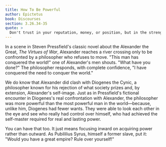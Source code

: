 ```yaml
---
title: How To Be Powerful
author: Epictetus
book: Discourses
section: 3.26.34-35
quote: >
  Don't trust in your reputation, money, or position, but in the strength that is yours—namely, your judgments about the things that you control and don't control. For this alone is what makes us free and unfettered, that picks us up by the neck from the depths and lifts us eye to eye with the rich and powerful.
---
```


In a scene in Steven Pressfield's classic novel about the Alexander the Great, _The Virtues of War_, Alexander reaches a river crossing only to be confronted by a philosopher who refuses to move. "This man has conquered the world!" one of Alexander's men shouts. "What have you done?" The philosopher responds, with complete confidence, "I have conquered the need to conquer the world."

We do know that Alexander did clash with Diogenes the Cynic, a philosopher known for his rejection of what society prizes and, by extension, Alexander's self-image. Just as in Pressfield's fictional encounter in Diogenes's real confrontation with Alexander, the philosopher was more powerful than the most powerful man in the world—because, unlike him, Diogenes had fewer wants. They were able to look each other in the eye and see who really had control over himself, who had achieved the self-master required for real and lasting power.

You can have that too. It just means focusing inward on acquiring power rather than outward. As Pubililius Syrus, himself a former slave, put it: "Would you have a great empire? Rule over yourself!"
